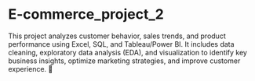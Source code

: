 # E-commerce_project_2
This project analyzes customer behavior, sales trends, and product performance using Excel, SQL, and Tableau/Power BI. It includes data cleaning, exploratory data analysis (EDA), and visualization to identify key business insights, optimize marketing strategies, and improve customer experience. 🚀
